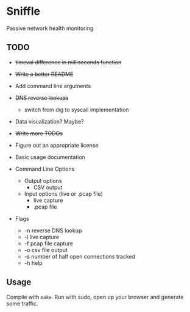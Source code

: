 # Sniffle

Passive network health monitoring

## TODO

* ~~timeval difference in milliseconds function~~
* ~~Write a better README~~
* Add command line arguments
* ~~DNS reverse lookups~~
    * switch from dig to syscall implementation
* Data visualization? Maybe?
* ~~Write more TODOs~~
* Figure out an appropriate license
* Basic usage documentation
* Command Line Options
    * Output options
      * CSV output
    * Input options (live or .pcap file)
      * live capture
      * .pcap file

* Flags
    * -n reverse DNS lookup
    * -l live capture
    * -f pcap file capture
    * -o csv file output
    * -s number of half open connections tracked
    * -h help

## Usage

Compile with `make`. Run with sudo, open up your browser and generate
some traffic.
